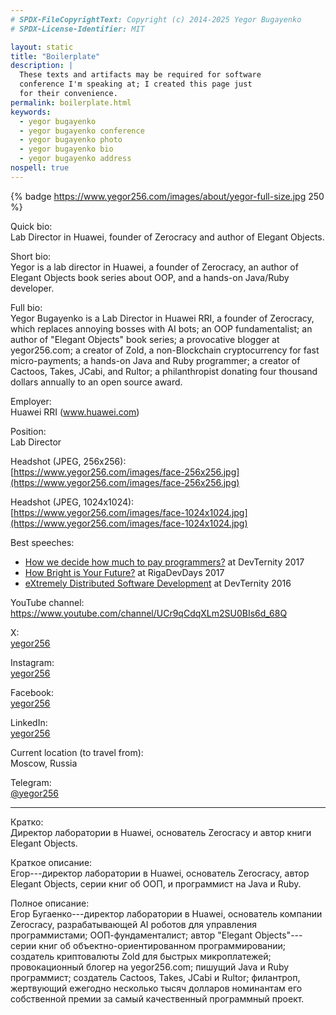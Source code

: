 ```yaml
---
# SPDX-FileCopyrightText: Copyright (c) 2014-2025 Yegor Bugayenko
# SPDX-License-Identifier: MIT

layout: static
title: "Boilerplate"
description: |
  These texts and artifacts may be required for software
  conference I'm speaking at; I created this page just
  for their convenience.
permalink: boilerplate.html
keywords:
  - yegor bugayenko
  - yegor bugayenko conference
  - yegor bugayenko photo
  - yegor bugayenko bio
  - yegor bugayenko address
nospell: true
---
```


{% badge https://www.yegor256.com/images/about/yegor-full-size.jpg 250 %}

Quick bio:<br/>
Lab Director in Huawei, founder of Zerocracy and author of Elegant Objects.

Short bio:<br/>
Yegor is a lab director in Huawei,
a founder of Zerocracy,
an author of Elegant Objects book series about OOP,
and a hands-on Java/Ruby developer.

Full bio:<br/>
Yegor Bugayenko is a Lab Director in Huawei RRI,
a founder of Zerocracy, which replaces annoying bosses with AI bots;
an OOP fundamentalist;
an author of "Elegant Objects" book series;
a provocative blogger at yegor256.com;
a creator of Zold, a non-Blockchain cryptocurrency for fast micro-payments;
a hands-on Java and Ruby programmer;
a creator of Cactoos, Takes, JCabi, and Rultor;
a philanthropist donating four thousand dollars annually to an open source award.

Employer:<br/>
Huawei RRI (www.huawei.com)

Position:<br/>
Lab Director

Headshot (JPEG, 256x256):<br/>
[https://www.yegor256.com/images/face-256x256.jpg](https://www.yegor256.com/images/face-256x256.jpg)

Headshot (JPEG, 1024x1024):<br/>
[https://www.yegor256.com/images/face-1024x1024.jpg](https://www.yegor256.com/images/face-1024x1024.jpg)

Best speeches:

  * [How we decide how much to pay programmers?](https://www.youtube.com/watch?v=6mfo_FHL3PE) at DevTernity 2017
  * [How Bright is Your Future?](https://www.youtube.com/watch?v=IGbteQpTNCA) at RigaDevDays 2017
  * [eXtremely Distributed Software Development](https://www.youtube.com/watch?v=7EytYc7K5JA) at DevTernity 2016

YouTube channel:<br/>
https://www.youtube.com/channel/UCr9qCdqXLm2SU0BIs6d_68Q

X:<br/>
[yegor256](https://x.com/yegor256)

Instagram:<br/>
[yegor256](https://instagram.com/yegor256)

Facebook:<br/>
[yegor256](https://www.facebook.com/yegor256)

LinkedIn:<br/>
[yegor256](https://www.linkedin.com/in/yegor256)

Current location (to travel from):<br/>
Moscow, Russia

<!--
Postal address:<br/>
555 Bryant Str, Ste 470,<br/>
Palo Alto, CA 94301, USA.
-->

Telegram:<br/>
[@yegor256](https://t.me/yegor256)

<hr/>

Кратко:<br/>
Директор лаборатории в Huawei, основатель Zerocracy и автор книги Elegant Objects.

Краткое описание:<br/>
Егор---директор лаборатории в Huawei,
основатель Zerocracy,
автор Elegant Objects, серии книг об ООП,
и программист на Java и Ruby.

Полное описание:<br/>
Егор Бугаенко---директор лаборатории в Huawei,
основатель компании Zerocracy, разрабатывающей AI роботов для управления программистами;
ООП-фундаменталист;
автор "Elegant Objects"---серии книг об объектно-ориентированном программировании;
создатель криптовалюты Zold для быстрых микроплатежей;
провокационный блогер на yegor256.com;
пишущий Java и Ruby программист;
создатель Cactoos, Takes, JCabi и Rultor;
филантроп, жертвующий ежегодно несколько тысяч долларов номинантам его собственной премии за самый качественный программный проект.
